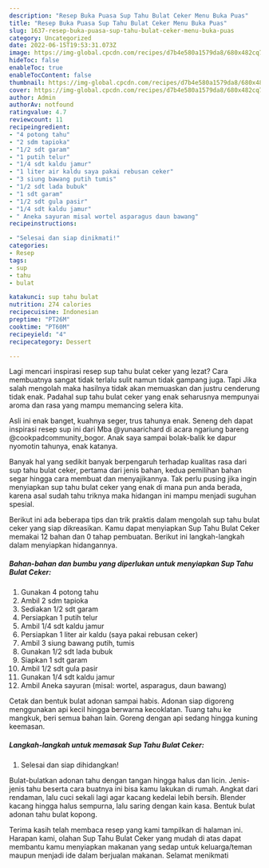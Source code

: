 ```yaml
---
description: "Resep Buka Puasa Sup Tahu Bulat Ceker Menu Buka Puas"
title: "Resep Buka Puasa Sup Tahu Bulat Ceker Menu Buka Puas"
slug: 1637-resep-buka-puasa-sup-tahu-bulat-ceker-menu-buka-puas
category: Uncategorized
date: 2022-06-15T19:53:31.073Z
image: https://img-global.cpcdn.com/recipes/d7b4e580a1579da8/680x482cq70/sup-tahu-bulat-ceker-foto-resep-utama.jpg
hideToc: false
enableToc: true
enableTocContent: false
thumbnail: https://img-global.cpcdn.com/recipes/d7b4e580a1579da8/680x482cq70/sup-tahu-bulat-ceker-foto-resep-utama.jpg
cover: https://img-global.cpcdn.com/recipes/d7b4e580a1579da8/680x482cq70/sup-tahu-bulat-ceker-foto-resep-utama.jpg
author: Admin
authorAv: notfound
ratingvalue: 4.7
reviewcount: 11
recipeingredient:
- "4 potong tahu"
- "2 sdm tapioka"
- "1/2 sdt garam"
- "1 putih telur"
- "1/4 sdt kaldu jamur"
- "1 liter air kaldu saya pakai rebusan ceker"
- "3 siung bawang putih tumis"
- "1/2 sdt lada bubuk"
- "1 sdt garam"
- "1/2 sdt gula pasir"
- "1/4 sdt kaldu jamur"
- " Aneka sayuran misal wortel asparagus daun bawang"
recipeinstructions:

- "Selesai dan siap dinikmati!"
categories:
- Resep
tags:
- sup
- tahu
- bulat

katakunci: sup tahu bulat 
nutrition: 274 calories
recipecuisine: Indonesian
preptime: "PT26M"
cooktime: "PT60M"
recipeyield: "4"
recipecategory: Dessert

---
```



Lagi mencari inspirasi resep sup tahu bulat ceker yang lezat? Cara membuatnya sangat tidak terlalu sulit namun tidak gampang juga. Tapi Jika salah mengolah maka hasilnya tidak akan memuaskan dan justru cenderung tidak enak. Padahal sup tahu bulat ceker yang enak seharusnya mempunyai aroma dan rasa yang mampu memancing selera kita.


Asli ini enak banget, kuahnya seger, trus tahunya enak. Seneng deh dapat inspirasi resep sup ini dari Mba @yunaarichard di acara ngariung bareng @cookpadcommunity_bogor. Anak saya sampai bolak-balik ke dapur nyomotin tahunya, enak katanya.

Banyak hal yang sedikit banyak berpengaruh terhadap kualitas rasa dari sup tahu bulat ceker, pertama dari jenis bahan, kedua pemilihan bahan segar hingga cara membuat dan menyajikannya. Tak perlu pusing jika ingin menyiapkan sup tahu bulat ceker yang enak di mana pun anda berada, karena asal sudah tahu triknya maka hidangan ini mampu menjadi suguhan spesial.


Berikut ini ada beberapa tips dan trik praktis dalam mengolah sup tahu bulat ceker yang siap dikreasikan. Kamu dapat menyiapkan Sup Tahu Bulat Ceker memakai 12 bahan dan 0 tahap pembuatan. Berikut ini langkah-langkah dalam menyiapkan hidangannya.

<!--inarticleads1-->

##### Bahan-bahan dan bumbu yang diperlukan untuk menyiapkan Sup Tahu Bulat Ceker:

1. Gunakan 4 potong tahu
1. Ambil 2 sdm tapioka
1. Sediakan 1/2 sdt garam
1. Persiapkan 1 putih telur
1. Ambil 1/4 sdt kaldu jamur
1. Persiapkan 1 liter air kaldu (saya pakai rebusan ceker)
1. Ambil 3 siung bawang putih, tumis
1. Gunakan 1/2 sdt lada bubuk
1. Siapkan 1 sdt garam
1. Ambil 1/2 sdt gula pasir
1. Gunakan 1/4 sdt kaldu jamur
1. Ambil  Aneka sayuran (misal: wortel, asparagus, daun bawang)


Cetak dan bentuk bulat adonan sampai habis. Adonan siap digoreng menggunakan api kecil hingga berwarna kecoklatan. Tuang tahu ke mangkuk, beri semua bahan lain. Goreng dengan api sedang hingga kuning keemasan. 

<!--inarticleads2-->

##### Langkah-langkah untuk memasak Sup Tahu Bulat Ceker:


1. Selesai dan siap dihidangkan!

Bulat-bulatkan adonan tahu dengan tangan hingga halus dan licin. Jenis-jenis tahu beserta cara buatnya ini bisa kamu lakukan di rumah. Angkat dari rendaman, lalu cuci sekali lagi agar kacang kedelai lebih bersih. Blender kacang hingga halus sempurna, lalu saring dengan kain kasa. Bentuk bulat adonan tahu bulat kopong. 

Terima kasih telah membaca resep yang kami tampilkan di halaman ini. Harapan kami, olahan Sup Tahu Bulat Ceker yang mudah di atas dapat membantu kamu menyiapkan makanan yang sedap untuk keluarga/teman maupun menjadi ide dalam berjualan makanan. Selamat menikmati
